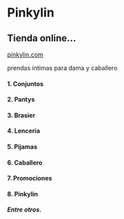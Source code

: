 # Pinkylin
## Tienda online...
[pinkylin.com](https://crkjalive.github.io/pinkylin/)

prendas intimas para dama y caballero

#### 1. Conjuntos
#### 2. Pantys
#### 3. Brasier
#### 4. Lenceria
#### 5. Pijamas
#### 6. Caballero
#### 7. Promociones
#### 8. Pinkylin
##### Entre otros.
